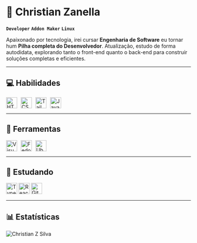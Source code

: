 # 💼 Christian Zanella

**`Developer`** **`Addon Maker`** **`Linux`**

Apaixonado por tecnologia, irei cursar **Engenharia de Software** eu tornar hum **Pilha completa do Desenvolvedor**. Atualização, estudo de forma autodidata, explorando tanto o front-end quanto o back-end para construir soluções completas e eficientes.

---

## 💻 Habilidades

<p style="display: flex; align-items: center; gap: 10px;">
  <img alt="HTML" width="30px" src="https://cdn.jsdelivr.net/gh/devicons/devicon/icons/html5/html5-plain.svg"/>
  <img alt="CSS" width="30px" src="https://cdn.jsdelivr.net/gh/devicons/devicon/icons/css3/css3-plain.svg"/>
  <img alt="Tailwind" width="30px" src="https://cdn.jsdelivr.net/gh/devicons/devicon@latest/icons/tailwindcss/tailwindcss-original.svg"/>
  <img alt="JavaScript" width="30px" src="https://cdn.jsdelivr.net/gh/devicons/devicon/icons/javascript/javascript-plain.svg"/>
</p>

---

## 🔩 Ferramentas

<p style="display: flex; align-items: center; gap: 10px;">
  <img alt="Visual Studio Code" width="30px" src="https://cdn.jsdelivr.net/gh/devicons/devicon@latest/icons/vscode/vscode-original.svg"/>
  <img alt="Fedora" width="30px" src="https://cdn.jsdelivr.net/gh/devicons/devicon@latest/icons/fedora/fedora-plain.svg" />
  <img alt="Ubuntu" width="30px" src="https://cdn.jsdelivr.net/gh/devicons/devicon@latest/icons/ubuntu/ubuntu-original.svg" />
</p>

---

## 🧠 Estudando

<p stylw="display: flex; align-items: center; gap: 10px;">
  <img alt="Typescript" width="30px" src="https://cdn.jsdelivr.net/gh/devicons/devicon@latest/icons/typescript/typescript-plain.svg" />
  <img alt="React" width="30px" src="https://cdn.jsdelivr.net/gh/devicons/devicon@latest/icons/react/react-original.svg" />
  <img alt="Git" width="30px" src="https://cdn.jsdelivr.net/gh/devicons/devicon/icons/git/git-original.svg"/>
</p>

---

## 📊 Estatísticas

![Christian Z Silva](https://github-readme-stats.vercel.app/api?username=chriszanella&show_icons=true&theme=github_dark_dimmed)
